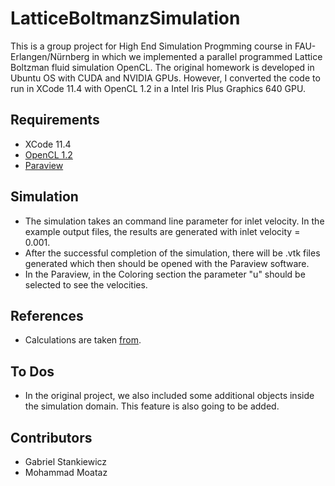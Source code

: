 # LatticeBoltmanzSimulation

This is a group project for High End Simulation Progmming course in FAU-Erlangen/Nürnberg in which we implemented a parallel programmed Lattice Boltzman fluid simulation OpenCL. The original homework is developed in Ubuntu OS with CUDA and NVIDIA GPUs. However, I converted the code to run in XCode 11.4 with OpenCL 1.2 in a Intel Iris Plus Graphics 640 GPU.

## Requirements
- XCode 11.4
- [OpenCL 1.2](https://developer.apple.com/opencl/)
- [Paraview](https://www.paraview.org)

## Simulation
- The simulation takes an command line parameter for inlet velocity. In the example output files, the results are generated with inlet velocity = 0.001.
- After the successful completion of the simulation, there will be .vtk files generated which then should be opened with the Paraview software.
- In the Paraview, in the Coloring section the parameter "u" should be selected to see the velocities.

## References
- Calculations are taken [from](https://www.math.nyu.edu/~billbao/report930.pdf).

## To Dos
- In the original project, we also included some additional objects inside the simulation domain. This feature is also going to be added.

## Contributors
- Gabriel Stankiewicz
- Mohammad Moataz
